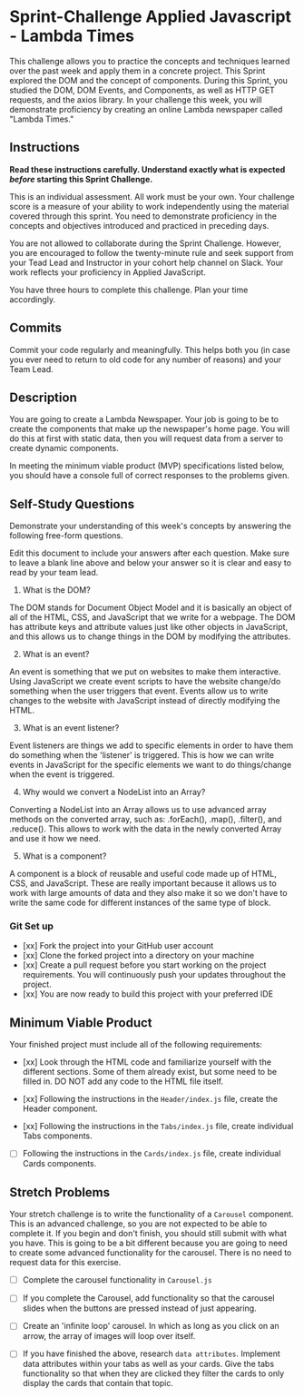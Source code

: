 # Sprint-Challenge Applied Javascript - Lambda Times

This challenge allows you to practice the concepts and techniques learned over the past week and apply them in a concrete project. This Sprint explored the DOM and the concept of components. During this Sprint, you studied the DOM, DOM Events, and Components, as well as HTTP GET requests, and the axios library. In your challenge this week, you will demonstrate proficiency by creating an online Lambda newspaper called "Lambda Times."

## Instructions

**Read these instructions carefully. Understand exactly what is expected _before_ starting this Sprint Challenge.**

This is an individual assessment. All work must be your own. Your challenge score is a measure of your ability to work independently using the material covered through this sprint. You need to demonstrate proficiency in the concepts and objectives introduced and practiced in preceding days.

You are not allowed to collaborate during the Sprint Challenge. However, you are encouraged to follow the twenty-minute rule and seek support from your Tead Lead and Instructor in your cohort help channel on Slack. Your work reflects your proficiency in Applied JavaScript.

You have three hours to complete this challenge. Plan your time accordingly.

## Commits

Commit your code regularly and meaningfully. This helps both you (in case you ever need to return to old code for any number of reasons) and your Team Lead.

## Description

You are going to create a Lambda Newspaper. Your job is going to be to create the components that make up the newspaper's home page. You will do this at first with static data, then you will request data from a server to create dynamic components.

In meeting the minimum viable product (MVP) specifications listed below, you should have a console full of correct responses to the problems given.

## Self-Study Questions

Demonstrate your understanding of this week's concepts by answering the following free-form questions.

Edit this document to include your answers after each question. Make sure to leave a blank line above and below your answer so it is clear and easy to read by your team lead.



1. What is the DOM?

The DOM stands for Document Object Model and it is basically an object of all of the HTML, CSS, and JavaScript that we write for a webpage. The DOM has attribute keys and attribute values just like other objects in JavaScript, and this allows us to change things in the DOM by modifying the attributes.

2. What is an event?

An event is something that we put on websites to make them interactive. Using JavaScript we create event scripts to have the website change/do something when the user triggers that event. Events allow us to write changes to the website with JavaScript instead of directly modifying the HTML.

3. What is an event listener?

Event listeners are things we add to specific elements in order to have them do something when the 'listener' is triggered. This is how we can write events in JavaScript for the specific elements we want to do things/change when the event is triggered.

4. Why would we convert a NodeList into an Array?

Converting a NodeList into an Array allows us to use advanced array methods on the converted array, such as: .forEach(), .map(), .filter(), and .reduce(). This allows to work with the data in the newly converted Array and use it how we need.

5. What is a component?

A component is a block of reusable and useful code made up of HTML, CSS, and JavaScript. These are really important because it allows us to work with large amounts of data and they also make it so we don't have to write the same code for different instances of the same type of block.



### Git Set up

* [xx] Fork the project into your GitHub user account
* [xx] Clone the forked project into a directory on your machine
* [xx] Create a pull request before you start working on the project requirements.  You will continuously push your updates throughout the project.
* [xx] You are now ready to build this project with your preferred IDE

## Minimum Viable Product

Your finished project must include all of the following requirements:

* [xx] Look through the HTML code and familiarize yourself with the different sections. Some of them already exist, but some need to be filled in. DO NOT add any code to the HTML file itself.

* [xx] Following the instructions in the `Header/index.js` file, create the Header component.

* [xx] Following the instructions in the `Tabs/index.js` file, create individual Tabs components.

* [ ] Following the instructions in the `Cards/index.js` file, create individual Cards components.

## Stretch Problems

Your stretch challenge is to write the functionality of a `Carousel` component. This is an advanced challenge, so you are not expected to be able to complete it. If you begin and don't finish, you should still submit with what you have. This is going to be a bit different because you are going to need to create some advanced functionality for the carousel. There is no need to request data for this exercise.

* [ ] Complete the carousel functionality in `Carousel.js`

* [ ] If you complete the Carousel, add functionality so that the carousel slides when the buttons are pressed instead of just appearing.

* [ ] Create an 'infinite loop' carousel. In which as long as you click on an arrow, the array of images will loop over itself.

* [ ] If you have finished the above, research `data attributes`. Implement data attributes within your tabs as well as your cards. Give the tabs functionality so that when they are clicked they filter the cards to only display the cards that contain that topic.
